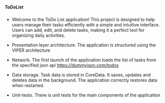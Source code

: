 ##### ToDoList

+ Welcome to the ToDo List application!
This project is designed to help users manage their tasks efficiently with a simple and intuitive interface. Users can add, edit, and delete tasks, making it a perfect tool for organizing daily activities.

+ Presentation leyer architecture.
The application is structured using the VIPER architecture

+ Network.
The first launch of the application loads the list of tasks from the specified json api https://dummyjson.com/todos

+ Data storage.
Task data is stored in CoreData. It saves, updates and deletes data in the background. The application correctly restores data when restarted.

+ Unit-tests.
There is unit tests for the main components of the application
